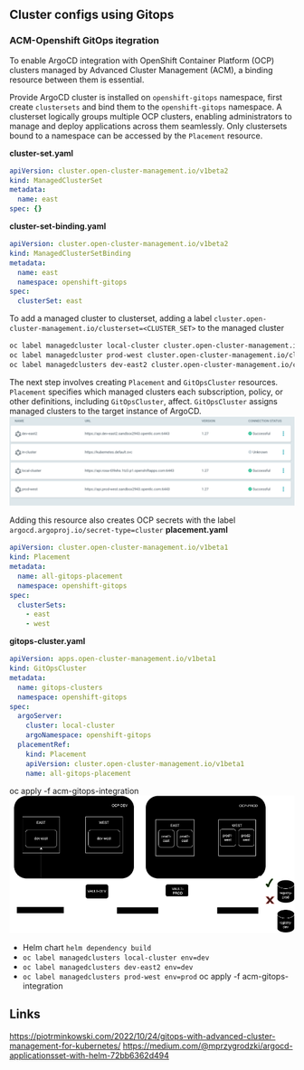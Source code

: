## Cluster configs using Gitops
### ACM-Openshift GitOps itegration
To enable ArgoCD integration with OpenShift Container Platform (OCP) clusters managed by Advanced Cluster Management (ACM), a binding resource between them is essential. 

Provide ArgoCD cluster is installed on `openshift-gitops` namespace, first create `clustersets` and bind them to the `openshift-gitops` namespace. A clusterset logically groups multiple OCP clusters, enabling administrators to manage and deploy applications across them seamlessly. Only clustersets bound to a namespace can be accessed by the `Placement` resource.

**cluster-set.yaml**
```yaml
apiVersion: cluster.open-cluster-management.io/v1beta2
kind: ManagedClusterSet
metadata:
  name: east
spec: {}
```
**cluster-set-binding.yaml**
```yaml
apiVersion: cluster.open-cluster-management.io/v1beta2
kind: ManagedClusterSetBinding
metadata:
  name: east
  namespace: openshift-gitops
spec:
  clusterSet: east
```
To add a managed cluster to clusterset, adding a label `cluster.open-cluster-management.io/clusterset=<CLUSTER_SET>` to the managed cluster
```sh
oc label managedcluster local-cluster cluster.open-cluster-management.io/clusterset=west
oc label managedcluster prod-west cluster.open-cluster-management.io/clusterset=west
oc label managedclusters dev-east2 cluster.open-cluster-management.io/clusterset=east
```
The next step involves creating `Placement` and `GitOpsCluster` resources. `Placement` specifies which managed clusters each subscription, policy, or other definitions, including `GitOpsCluster`, affect. `GitOpsCluster` assigns managed clusters to the target instance of ArgoCD.
![ArgoCD clusters](./docs/images/argocd-clusters.png)

Adding this resource also creates OCP secrets with the label `argocd.argoproj.io/secret-type=cluster`
**placement.yaml**
```yaml
apiVersion: cluster.open-cluster-management.io/v1beta1
kind: Placement
metadata:
  name: all-gitops-placement
  namespace: openshift-gitops
spec:
  clusterSets:
    - east
    - west
```
**gitops-cluster.yaml**
```yaml
apiVersion: apps.open-cluster-management.io/v1beta1
kind: GitOpsCluster
metadata:
  name: gitops-clusters
  namespace: openshift-gitops
spec:
  argoServer:
    cluster: local-cluster
    argoNamespace: openshift-gitops
  placementRef:
    kind: Placement
    apiVersion: cluster.open-cluster-management.io/v1beta1
    name: all-gitops-placement
```

oc apply -f acm-gitops-integration
![cluster-config](./docs/images/cluster-configs.png)
- Helm chart
  `helm dependency build`
- `oc label managedclusters local-cluster env=dev`
- `oc label managedclusters dev-east2 env=dev`
- `oc label managedclusters prod-west env=prod`
oc apply -f acm-gitops-integration
## Links
https://piotrminkowski.com/2022/10/24/gitops-with-advanced-cluster-management-for-kubernetes/
https://medium.com/@mprzygrodzki/argocd-applicationsset-with-helm-72bb6362d494